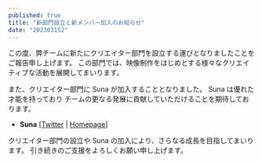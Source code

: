 ```yaml
---
published: true
title: "新部門設立と新メンバー加入のお知らせ"
date: "202303152"
---
```


この度、弊チームに新たにクリエイター部門を設立する運びとなりましたことを ご報告申し上げます。
この部門では、映像制作をはじめとする様々なクリエイティブな活動を展開してまいります。

また、クリエイター部門に Suna が加入することとなりました。
Suna は優れた才能を持っており チームの更なる発展に貢献していただけることを期待しております。

- **Suna** [[Twitter](https://twitter.com/suna0801) | [Homepage](https://suna-video.com/)]

クリエイター部門の設立や Suna の加入により、さらなる成長を目指してまいります。
引き続きのご支援をよろしくお願い申し上げます。 